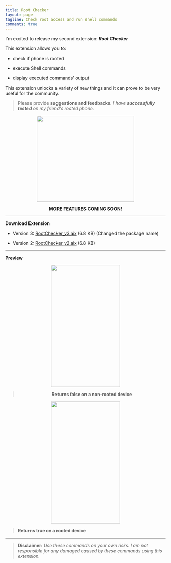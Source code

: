 ```yaml
---
title: Root Checker
layout: page
tagline: Check root access and run shell commands
comments: true
---
```


I'm excited to release my second extension: _**Root Checker**_

This extension allows you to:

* check if phone is rooted

* execute Shell commands

* display executed commands' output

This extension unlocks a variety of new things and it can prove to be very useful for the community.

> Please provide **suggestions and feedbacks**. _I have **successfully tested** on my friend's rooted phone._

<div align=center><img src="/uploads/default/original/2X/2/24f7e7cbb09ffef0a4a76741e49bf4f952908bc7.png" width="306" height="270"></div>

**<div align=center>MORE FEATURES COMING SOON!</div>**


----------

**Download Extension**

* Version 3: <a class="attachment" href="/uploads/default/original/2X/2/2b4d3d70d77f47eb933c5e9678b57598e1c2bc53.aix">RootChecker_v3.aix</a> (6.8 KB) (Changed the package name)

* Version 2: <a class="attachment" href="/files/RootChecker.aix">RootChecker_v2.aix</a> (6.8 KB)

----------


**Preview**

**<div align=center><img src="/uploads/default/original/2X/e/eb276b0fb10fb0610282311eb5f4008b125b73b2.png" width="216" height="384">**

> **Returns false on a non-rooted device</div>**

**<div align=center><img src="/uploads/default/original/2X/0/0c6d6f34fd3ce63e86debd166e8fdd4fe301c1c8.jpg" width="216" height="384"></div>**

> **Returns true on a rooted device**


----------

> **Disclaimer:** _Use these commands on your own risks. I am not responsible for any damaged caused by these commands using this extension._
